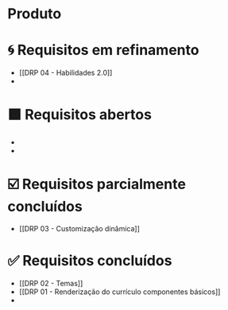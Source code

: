 # Produto


# 🌀 Requisitos em refinamento

- [[DRP 04 - Habilidades 2.0]]
- 

# ⬛ Requisitos abertos

- 
- 

# ☑️ Requisitos parcialmente concluídos

- [[DRP 03 - Customização dinâmica]]


#  ✅ Requisitos concluídos

- [[DRP 02 - Temas]]
- [[DRP 01 - Renderização do currículo componentes básicos]]
- 